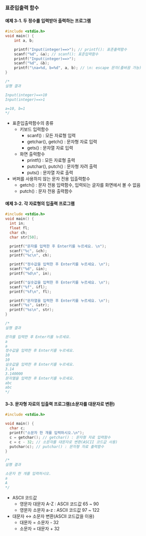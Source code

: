 ### 표준입출력 함수

#### 예제 3-1. 두 정수를 입력받아 출력하는 프로그램

```c
#include <stdio.h>
void main() {
    int a, b;

    printf("Input(integer)==>"); // printf(): 표준출력함수
    scanf("%d", &a); // scanf(): 표준입력함수
    printf("Input(integer)==>");
    scanf("%d", &b);
    printf("\na=%d, b=%d", a, b); // \n: escape 문자(줄바꿈 가능)
}

/*
실행 결과

Input(integer)==>10
Input(integer)==>1

a=10, b=1
*/
```

- 표준입출력함수의 종류
  - 키보드 입력함수
    - scanf() : 모든 자료형 입력
    - getchar(), getch() : 문자형 자료 입력
    - gets() : 문자열 자료 입력
  - 화면 출력함수
    - printf() : 모든 자료형 출력
    - putchar(), putch() : 문자형 자려 출력
    - puts() : 문자열 자료 출력
- 버퍼를 사용하지 않는 문자 전용 입출력함수
  - getch() : 문자 전용 입력함수, 입력되는 글자를 화면에서 볼 수 없음
  - putch() : 문자 전용 출력함수

#### 예제 3-2. 각 자료형의 입출력 프로그램

```c
#include <stdio.h>
void main() {
  int in;
  float fl;
  char ch;
  char str[50];

  printf("문자를 입력한 후 Enter키를 누르세요. \n");
  scanf("%c", &ch);
  printf("%c\n", ch);

  printf("정수값을 입력한 후 Enter키를 누르세요. \n");
  scanf("%d", &in);
  printf("%d\n", in);

  printf("실숫값을 입력한 후 Enter키를 누르세요. \n");
  scanf("%f", &fl);
  printf("%f\n", fl);

  printf("문자열을 입력한 후 Enter키를 누르세요. \n");
  scanf("%s", &str);
  printf("%s\n", str);
}

/*
실행 결과

문자를 입력한 후 Enter키를 누르세요.
a
a
정수값을 입력한 후 Enter키를 누르세요.
10
10
실숫값을 입력한 후 Enter키를 누르세요.
3.14
3.140000
문자열을 입력한 후 Enter키를 누르세요.
abc
abc
*/
```

#### 3-3. 문자형 자료의 입출력 프로그램(소문자를 대문자로 변환)

```c
#include <stdio.h>

void main() {
  char c;
  printf("소문자 한 개를 입력하시오.\n");
  c = getchar(); // getchar() : 문자형 자료 입력함수
  c = c - 32; // 소문자를 대문자로 변환(ASCII 코드값 사용)
  putchar(c); // putchar() : 문자형 자료 출력함수
}

/*
실행 결과

소문자 한 개를 입력하시오.
a
A
*/

```

- ASCII 코드값
  - 영문자 대문자 A\-Z : ASCII 코드값 65 ~ 90
  - 영문자 소문자 a\-z : ASCII 코드값 97 ~ 122
- 대문자 $\leftrightarrow$ 소문자 변환(ASCII 코드값을 이용)
  - 대문자 = 소문자 - 32
  - 소문자 = 대문자 + 32
